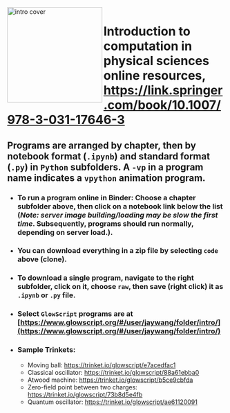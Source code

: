 <img src="https://jwang.sites.umassd.edu/files/2023/02/intro.jpg" width="220px" align="left" border="0" alt="intro cover">

# Introduction to computation in physical sciences online resources, https://link.springer.com/book/10.1007/978-3-031-17646-3

## Programs are arranged by chapter, then by notebook format (`.ipynb`) and standard format (`.py`) in `Python` subfolders. A `-vp` in a program name indicates a `vpython` animation program.
- ### To run a program online in Binder: Choose a chapter subfolder above, then click on a notebook link below the list (*Note: server image building/loading may be slow the first time*. Subsequently, programs should run normally, depending on server load.). 
- ### You can download everything in a zip file by selecting `code` above (clone). 
- ### To download a single program, navigate to the right subfolder, click on it, choose `raw`, then save (right click) it as  `.ipynb` or `.py` file.
- ### Select `GlowScript` programs are at [https://www.glowscript.org/#/user/jaywang/folder/intro/](https://www.glowscript.org/#/user/jaywang/folder/intro/)
- ### Sample Trinkets:
   - Moving ball: https://trinket.io/glowscript/e7acedfac1
   - Classical oscillator: https://trinket.io/glowscript/88a61ebba0
   - Atwood machine: https://trinket.io/glowscript/b5ce9cbfda
   - Zero-field point between two charges: https://trinket.io/glowscript/73b8d5e4fb
   - Quantum oscillator: https://trinket.io/glowscript/ae61120091
   

